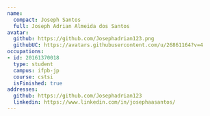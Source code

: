 ```yaml
---
name:
  compact: Joseph Santos
  full: Joseph Adrian Almeida dos Santos
avatar:
  github: https://github.com/Josephadrian123.png
  githubUC: https://avatars.githubusercontent.com/u/26861164?v=4
occupations:
- id: 20161370018
  type: student
  campus: ifpb-jp
  course: cstsi
  isFinished: true
addresses:
  github: https://github.com/Josephadrian123
  linkedin: https://www.linkedin.com/in/josephaasantos/
---
```

